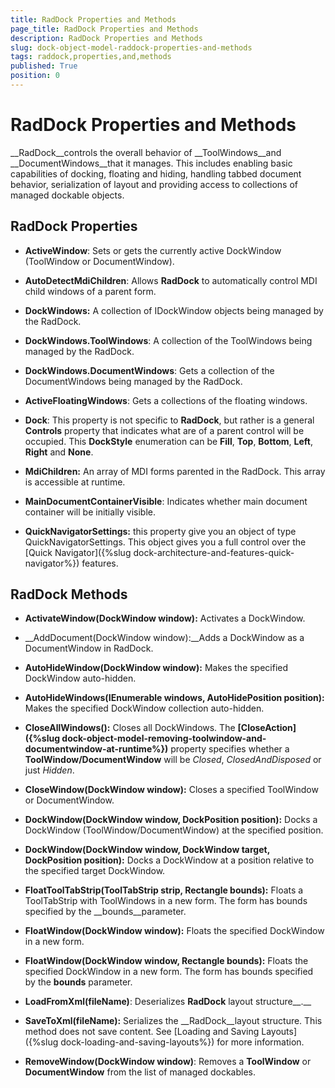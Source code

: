 ```yaml
---
title: RadDock Properties and Methods
page_title: RadDock Properties and Methods
description: RadDock Properties and Methods
slug: dock-object-model-raddock-properties-and-methods
tags: raddock,properties,and,methods
published: True
position: 0
---
```


# RadDock Properties and Methods



__RadDock__controls the overall behavior of __ToolWindows__and __DocumentWindows__that it manages. This includes enabling basic capabilities of docking, floating and hiding, handling tabbed document behavior, serialization of layout and providing access to collections of managed dockable objects.

## RadDock Properties

* __ActiveWindow__: Sets or gets the currently active DockWindow (ToolWindow or DocumentWindow). 

* __AutoDetectMdiChildren__: Allows __RadDock__ to automatically control MDI child windows of a parent form.
            

* __DockWindows:__ A collection of IDockWindow objects being managed by the RadDock.
            

* __DockWindows.ToolWindows__: A collection of the ToolWindows being managed by the RadDock.
            

* __DockWindows.DocumentWindows__: Gets a collection of the DocumentWindows being managed by the RadDock.
            

* __ActiveFloatingWindows__: Gets a collections of the floating windows.
            

* __Dock__: This property is not specific to __RadDock__, but rather is a general __Controls__ property that indicates what are of a parent control will be occupied. This __DockStyle__ enumeration can be __Fill__, __Top__, __Bottom__, __Left__, __Right__ and __None__.
            

* __MdiChildren:__ An array of MDI forms parented in the RadDock. This array is accessible at runtime.
            

* __MainDocumentContainerVisible__: Indicates whether main document container will be initially visible.
            

* __QuickNavigatorSettings:__ this property give you an object of type QuickNavigatorSettings. This object gives you a full control over the [Quick Navigator]({%slug dock-architecture-and-features-quick-navigator%}) features.
            

## RadDock Methods

* __ActivateWindow(DockWindow window):__ Activates a DockWindow.
             

* __AddDocument(DockWindow window):__Adds a DockWindow as a DocumentWindow in RadDock. 
            

* __AutoHideWindow(DockWindow window):__ Makes the specified DockWindow auto-hidden.
            

* __AutoHideWindows(IEnumerable<DockWindow> windows, AutoHidePosition position):__ Makes the specified DockWindow collection auto-hidden.
            

* __CloseAllWindows():__ Closes all DockWindows. The __[CloseAction]({%slug dock-object-model-removing-toolwindow-and-documentwindow-at-runtime%})__ property specifies whether a __ToolWindow/DocumentWindow__ will be *Closed*, *ClosedAndDisposed* or just *Hidden*.
            

* __CloseWindow(DockWindow window):__ Closes a specified ToolWindow or DocumentWindow.
            

* __DockWindow(DockWindow window, DockPosition position):__ Docks a DockWindow (ToolWindow/DocumentWindow) at the specified position.
          

* __DockWindow(DockWindow window, DockWindow target, DockPosition position):__ Docks a DockWindow at a position relative to the specified target DockWindow.
            

* __FloatToolTabStrip(ToolTabStrip strip, Rectangle bounds):__ Floats a ToolTabStrip with ToolWindows in a new form. The form has bounds specified by the __bounds__parameter.
            

* __FloatWindow(DockWindow window):__ Floats the specified DockWindow in a new form.
            

* __FloatWindow(DockWindow window, Rectangle bounds):__ Floats the specified DockWindow in a new form. The form has bounds specified by the __bounds__ parameter.
            

* __LoadFromXml(fileName)__: Deserializes __RadDock__ layout structure__.__

* __SaveToXml(fileName):__ Serializes the __RadDock__layout structure. This method does not save content. See [Loading and Saving Layouts]({%slug dock-loading-and-saving-layouts%}) for more information.
            

* __RemoveWindow(DockWindow window)__: Removes a __ToolWindow__ or __DocumentWindow__ from the list of managed dockables.
            
